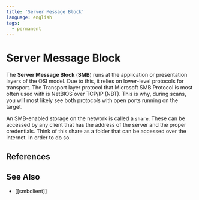 ```yaml
---
title: 'Server Message Block'
language: english
tags:
  - permanent
---
```


# Server Message Block

The **Server Message Block** (**SMB**) runs at the application or presentation layers of the OSI model. Due to this, it relies on lower-level protocols for transport. The Transport layer protocol that Microsoft SMB Protocol is most often used with is NetBIOS over TCP/IP (NBT). This is why, during scans, you will most likely see both protocols with open ports running on the target.

An SMB-enabled storage on the network is called a `share`. These can be accessed by any client that has the address of the server and the proper credentials. Think of this share as a folder that can be accessed over the internet. In order to do so.

## References

## See Also

- [[smbclient]]
